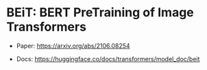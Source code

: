 # BEiT: BERT PreTraining of Image Transformers

- Paper: https://arxiv.org/abs/2106.08254

- Docs: https://huggingface.co/docs/transformers/model_doc/beit